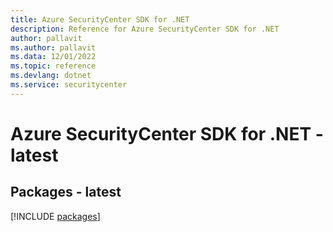 ```yaml
---
title: Azure SecurityCenter SDK for .NET
description: Reference for Azure SecurityCenter SDK for .NET
author: pallavit
ms.author: pallavit
ms.data: 12/01/2022
ms.topic: reference
ms.devlang: dotnet
ms.service: securitycenter
---
```

# Azure SecurityCenter SDK for .NET - latest
## Packages - latest
[!INCLUDE [packages](securitycenter-index.md)]